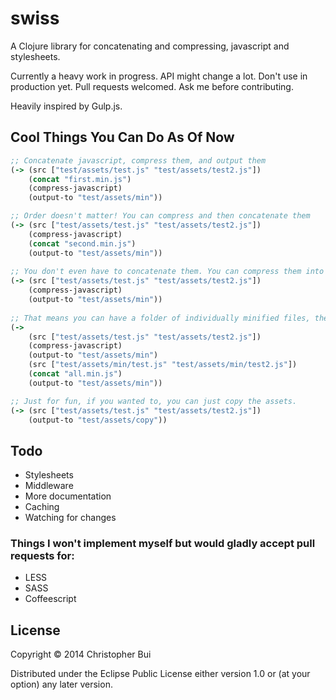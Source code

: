 # swiss

A Clojure library for concatenating and compressing, javascript and stylesheets.

Currently a heavy work in progress. API might change a lot. Don't use in production yet. Pull requests welcomed. Ask me before contributing.

Heavily inspired by Gulp.js.

## Cool Things You Can Do As Of Now

```clojure
;; Concatenate javascript, compress them, and output them
(-> (src ["test/assets/test.js" "test/assets/test2.js"])
    (concat "first.min.js")
    (compress-javascript)
    (output-to "test/assets/min"))

;; Order doesn't matter! You can compress and then concatenate them
(-> (src ["test/assets/test.js" "test/assets/test2.js"])
    (compress-javascript)
    (concat "second.min.js")
    (output-to "test/assets/min"))
    
;; You don't even have to concatenate them. You can compress them into individual files of the same name in the output directory
(-> (src ["test/assets/test.js" "test/assets/test2.js"])
    (compress-javascript)
    (output-to "test/assets/min"))
    
;; That means you can have a folder of individually minified files, then concatenate them all at same time.
(-> 
    (src ["test/assets/test.js" "test/assets/test2.js"])
    (compress-javascript)
    (output-to "test/assets/min")
    (src ["test/assets/min/test.js" "test/assets/min/test2.js"])
    (concat "all.min.js")
    (output-to "test/assets/min"))

;; Just for fun, if you wanted to, you can just copy the assets.
(-> (src ["test/assets/test.js" "test/assets/test2.js"])
    (output-to "test/assets/copy"))    
```

## Todo

* Stylesheets
* Middleware
* More documentation
* Caching
* Watching for changes

### Things I won't implement myself but would gladly accept pull requests for: 

* LESS  
* SASS
* Coffeescript

## License

Copyright © 2014 Christopher Bui

Distributed under the Eclipse Public License either version 1.0 or (at
your option) any later version.
